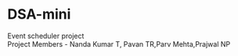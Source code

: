 # DSA-mini
Event scheduler project
<br>
Project Members - Nanda Kumar T, Pavan TR,Parv Mehta,Prajwal NP

